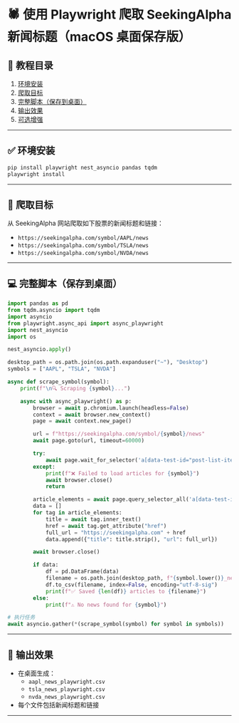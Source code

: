 
# 🕷️ 使用 Playwright 爬取 SeekingAlpha 新闻标题（macOS 桌面保存版）

## 📌 教程目录

1. [环境安装](#环境安装)
2. [爬取目标](#爬取目标)
3. [完整脚本（保存到桌面）](#完整脚本保存到桌面)
4. [输出效果](#输出效果)
5. [可选增强](#可选增强)

---

## ✅ 环境安装

```bash
pip install playwright nest_asyncio pandas tqdm
playwright install
```

---

## 🎯 爬取目标

从 SeekingAlpha 网站爬取如下股票的新闻标题和链接：

- `https://seekingalpha.com/symbol/AAPL/news`
- `https://seekingalpha.com/symbol/TSLA/news`
- `https://seekingalpha.com/symbol/NVDA/news`

---

## 💻 完整脚本（保存到桌面）

```python
import pandas as pd
from tqdm.asyncio import tqdm
import asyncio
from playwright.async_api import async_playwright
import nest_asyncio
import os

nest_asyncio.apply()

desktop_path = os.path.join(os.path.expanduser("~"), "Desktop")
symbols = ["AAPL", "TSLA", "NVDA"]

async def scrape_symbol(symbol):
    print(f"\n🔍 Scraping {symbol}...")

    async with async_playwright() as p:
        browser = await p.chromium.launch(headless=False)
        context = await browser.new_context()
        page = await context.new_page()

        url = f"https://seekingalpha.com/symbol/{symbol}/news"
        await page.goto(url, timeout=60000)

        try:
            await page.wait_for_selector('a[data-test-id="post-list-item-title"]', timeout=15000)
        except:
            print(f"❌ Failed to load articles for {symbol}")
            await browser.close()
            return

        article_elements = await page.query_selector_all('a[data-test-id="post-list-item-title"]')
        data = []
        for tag in article_elements:
            title = await tag.inner_text()
            href = await tag.get_attribute("href")
            full_url = "https://seekingalpha.com" + href
            data.append({"title": title.strip(), "url": full_url})

        await browser.close()

        if data:
            df = pd.DataFrame(data)
            filename = os.path.join(desktop_path, f"{symbol.lower()}_news_playwright.csv")
            df.to_csv(filename, index=False, encoding="utf-8-sig")
            print(f"✅ Saved {len(df)} articles to {filename}")
        else:
            print(f"⚠️ No news found for {symbol}")

# 执行任务
await asyncio.gather(*(scrape_symbol(symbol) for symbol in symbols))
```

---

## 📁 输出效果

- 在桌面生成：
  - `aapl_news_playwright.csv`
  - `tsla_news_playwright.csv`
  - `nvda_news_playwright.csv`
- 每个文件包括新闻标题和链接

---


